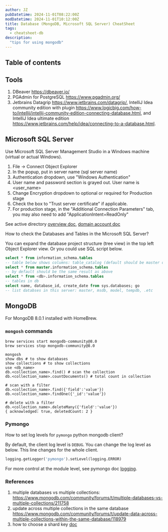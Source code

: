 ```yaml
---
author: JZ
pubDatetime: 2024-11-01T08:22:00Z
modDatetime: 2024-11-01T10:12:00Z
title: Database (MongoDB, Microsoft SQL Server) CheatSheet
tags:
  - cheatsheet-db
description:
  "tips for using mongodb"
---
```


## Table of contents

## Tools

1. DBeaver https://dbeaver.io/
2. PGAdmin for PostgreSQL https://www.pgadmin.org/
3. Jetbrains Datagrip https://www.jetbrains.com/datagrip/, IntelliJ Idea community edition with plugin https://www.logicbig.com/how-to/intellij/intellij-community-edition-connecting-database.html, and IntelliJ Idea ultimate edition https://www.jetbrains.com/help/idea/connecting-to-a-database.html.

## Microsoft SQL Server

Use Microsoft SQL Server Management Studio in a Windows machine (virtual or actual Windows).

1. File -> Connect Object Explorer
2. In the popup, put in server name (sql server name)
3. Authentication dropdown, use "Windows Authentication"
4. User name and password section is grayed out. User name is <Domain>\<user_name>
5. Change Encryption dropdown to optional or required for Production stage
6. Check the box to "Trust server certificate" if applicable.
7. For production stage, in the "Additional Connection Parameters" tab, you may also need to add "ApplicationIntent=ReadOnly"

See active directory [overview doc](https://learn.microsoft.com/en-us/windows-server/identity/ad-ds/get-started/virtual-dc/active-directory-domain-services-overview), [domain account doc](https://learn.microsoft.com/en-us/windows/win32/ad/domain-user-accounts)

How to check the Databases and Tables in the Microsoft SQL Server?

You can expand the database project structure (tree view) in the top left Object Explorer view. Or you could use SQL script below.

```sql
select * from information_schema.tables
-- table below shows columns: table_catalog (default should be master db), table_schema (dbo), table_name, and table_type (base_table, view)
select * from master.information_schema.tables
-- by default should be the same result as above
select * from <db>.information_schema.tables
-- tables in db
select name, database_id, create_date from sys.databases; go
-- list databses in this server: master, msdb, model, tempdb, .etc
```

## MongoDB

For MongoDB 8.0.1 installed with HomeBrew.

### `mongosh` commands

```shell
brew services start mongodb-community@8.0
brew services stop mongodb-community@8.0

mongosh
show dbs # to show databases
show collections # to show collections
use <db_name>
db.<collection_name>.find() # scan the collection
db.<collection_name>.countDocuments() # total count in collection

# scan with a filter
db.<collection_name>.find({'field':'value'})
db.<collection_name>.findOne({'_id':'value'})

# delete with a filter
db.<collection_name>.deleteMany({'field':'value'})
{ acknowledged: true, deletedCount: 2 }
```

### Pymongo

How to set log levels for `pymongo` python mongodb client?

By default, the client log level is `DEBUG`. You can change the log level as below. This line changes for the whole client.

```python
logging.getLogger('pymongo').setLevel(logging.ERROR)
```

For more control at the module level,
see pymongo doc [logging](https://pymongo.readthedocs.io/en/latest/examples/logging.html).

### References

1. multiple databases vs multiple collections: https://www.mongodb.com/community/forums/t/multiple-databases-vs-multiple-collections/211758
2. update across multiple collections in the same database https://www.mongodb.com/community/forums/t/update-data-across-multiple-collections-within-the-same-database/118979
3. how to choose a shard key [doc](https://www.mongodb.com/docs/manual/core/sharding-choose-a-shard-key/)
